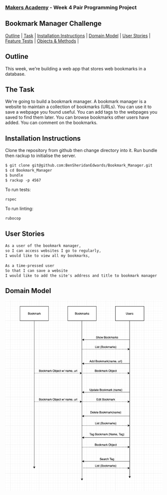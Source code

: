
### [Makers Academy](http://www.makersacademy.com) - Week 4 Pair Programming Project

Bookmark Manager Challenge 
-

[Outline](#Outline) | [Task](#Task) | [Installation Instructions](#Installation) | [Domain Model](#Domain_Model) | [User Stories](#Story) | [Feature Tests](#Feature_Tests) | [Objects & Methods](#Methods) |


## <a name="Outline">Outline</a>
 
This week, we're building a web app that stores web bookmarks in a database.

## <a name="Task">The Task</a>

We're going to build a bookmark manager. A bookmark manager is a website to maintain a collection of bookmarks (URLs). You can use it to save a webpage you found useful. You can add tags to the webpages you saved to find them later. You can browse bookmarks other users have added. You can comment on the bookmarks.

## <a name="Installation">Installation Instructions</a>

Clone the repository from github then change directory into it. Run bundle then rackup to initialise the server.

```
$ git clone git@github.com:BenSheridanEdwards/Bookmark_Manager.git
$ cd Bookmark_Manager
$ bundle
$ rackup -p 4567
```
To run tests:
```
rspec
```

To run linting: 

```
rubocop
```


## <a name="Story">User Stories</a>

```
As a user of the bookmark manager,
so I can access websites I go to regularly,
I would like to view all my bookmarks,

As a time-pressed user
So that I can save a website
I would like to add the site's address and title to bookmark manager
```

## <a name="Domain_Model">Domain Model</a>

![Model](https://raw.githubusercontent.com/BenSheridanEdwards/Bookmark_Manager/98498848e117fac2cf863d19e71e4e7c0902ddb8/Screenshot%202019-12-02%20at%2015.15.26.png)
